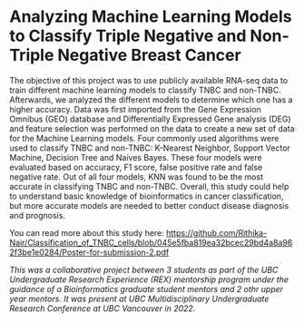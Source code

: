 # **Analyzing Machine Learning Models to Classify Triple Negative and Non-Triple Negative Breast Cancer**

  The objective of this project was to use publicly available RNA-seq data to train different machine learning models to classify TNBC and non-TNBC. Afterwards, we analyzed the different models to determine which one has a higher accuracy. Data was first imported from the Gene Expression Omnibus (GEO) database and Differentially Expressed Gene analysis (DEG) and feature selection was performed on the data to create a new set of data for the Machine Learning models. Four commonly used algorithms were used to classify TNBC and non-TNBC: K-Nearest Neighbor, Support Vector Machine, Decision Tree and Naives Bayes. These four models were evaluated based on accuracy, F1 score, false positive rate and false negative rate. Out of all four models, KNN was found to be the most accurate in classifying TNBC and non-TNBC. Overall, this study could help to understand basic knowledge of bioinformatics in cancer classification, but more accurate models are needed to better conduct disease diagnosis and prognosis.

You can read more about this study here: https://github.com/Rithika-Nair/Classification_of_TNBC_cells/blob/045e5fba819ea32bcec29bd4a8a962f3be1e0284/Poster-for-submission-2.pdf

*This was a collaborative project between 3 students as part of the UBC Undergraduate Research Experience (REX) mentorship program under the guidance of a Bioinformatics graduate student mentors and 2 othr upper year mentors. It was present at UBC Multidisciplinary Undergraduate Research Conference at UBC Vancouver in 2022.*

